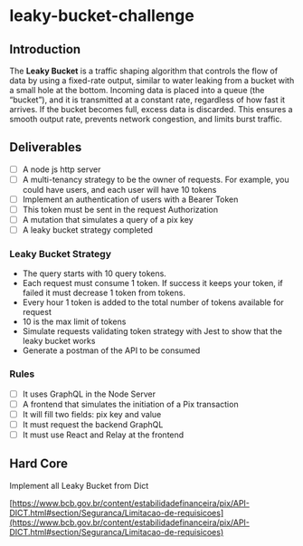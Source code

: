 # leaky-bucket-challenge

## Introduction
The **Leaky Bucket** is a traffic shaping algorithm that controls the flow of data by using a fixed-rate output, similar to water leaking from a bucket with a small hole at the bottom. Incoming data is placed into a queue (the “bucket”), and it is transmitted at a constant rate, regardless of how fast it arrives. If the bucket becomes full, excess data is discarded. This ensures a smooth output rate, prevents network congestion, and limits burst traffic.


## Deliverables
- [ ] A node js http server
- [ ] A multi-tenancy strategy to be the owner of requests. For example, you could have users, and each user will have 10 tokens
- [ ] Implement an authentication of users with a Bearer Token
- [ ] This token must be sent in the request Authorization
- [ ] A mutation that simulates a query of a pix key
- [ ] A leaky bucket strategy completed

### Leaky Bucket Strategy
- The query starts with 10 query tokens.
- Each request must consume 1 token. If success it keeps your token, if failed it must decrease 1 token from tokens.
- Every hour 1 token is added to the total number of tokens available for request
- 10 is the max limit of tokens
- Simulate requests validating token strategy with Jest to show that the leaky bucket works
- Generate a postman of the API to be consumed

### Rules
- [ ] It uses GraphQL in the Node Server
- [ ] A frontend that simulates the initiation of a Pix transaction
- [ ] It will fill two fields: pix key and value
- [ ] It must request the backend GraphQL
- [ ] It must use React and Relay at the frontend

## Hard Core

Implement all Leaky Bucket from Dict 

[https://www.bcb.gov.br/content/estabilidadefinanceira/pix/API-DICT.html#section/Seguranca/Limitacao-de-requisicoes](https://www.bcb.gov.br/content/estabilidadefinanceira/pix/API-DICT.html#section/Seguranca/Limitacao-de-requisicoes)

